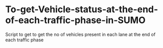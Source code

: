 # To-get-Vehicle-status-at-the-end-of-each-traffic-phase-in-SUMO
Script to get to get the no of vehicles present in each lane at the end of each traffic phase
